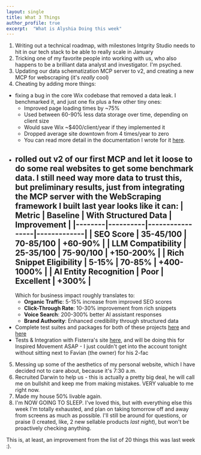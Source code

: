 ```yaml
---
layout: single
title: What 3 Things
author_profile: true
excerpt:  "What is Alyshia Doing this week"
---
```


1) Writing out a technical roadmap, with milestones Intgrity Studio needs to hit
in our tech stack to be able to really scale in January
2) Tricking one of my favorite people into working with us, who also happens to
be a brilliant data analyst and investigator.  I'm psyched.
3) Updating our data schematization MCP server to v2, and creating a new MCP for
webscraping (it's *really* cool)
4) Cheating by adding more things:
  - fixing a bug in the core Wix codebase that removed a data leak.  I
    benchmarked it, and just one fix plus a few other tiny ones:
      - Improved page loading times by ~75%
      - Used between 60-90% less data storage over time, depending on client size
      - Would save Wix ~$400/client/year if they implemented it
      - Dropped average site downtown from 4 times/year to zero
      - You can read more detail in the documentation I wrote for it [here](https://tinyurl.com/236cwczk).
  - rolled out v2 of our first MCP and let it loose to do some real websites to
    get some benchmark data.  I still need way more data to trust this, but preliminary results, just from
    integrating the MCP server with the WebScraping framework I built last year
    looks like it can:
    | Metric | Baseline | With Structured Data | Improvement |
    |--------|----------|-----------------|-------------|
    | **SEO Score** | 35-45/100 | 70-85/100 | **+60-90%** |
    | **LLM Compatibility** | 25-35/100 | 75-90/100 | **+150-200%** |
    | **Rich Snippet Eligibility** | 5-15% | 70-85% | **+400-1000%** |
    | **AI Entity Recognition** | Poor | Excellent | **+300%** |
    -------------------------------------------------------------
    Which for business impact roughly translates to:
      - **Organic Traffic**: 5-15% increase from improved SEO scores
      - **Click-Through Rate**: 10-30% improvement from rich snippets
      - **Voice Search**: 200-300% better AI assistant responses
      - **Brand Authority**: Enhanced credibility through structured data
   - Complete test suites and packages for both of these projects [here](https://github.com/aledlie/SingleSiteScraper) and [here](https://github.com/aledlie/RepoViz)
   - Tests & Integration with Fisterra's site [here](https://github.com/aledlie/fisterra), and will be doing this for Inspired Movement ASAP - I just couldn't get into the account tonight without sitting next to Favian (the owner) for his 2-fac
5) Messing up some of the aesthetics of my personal website, which I have decided not to care
about, because it's 7:30 a.m.
6) Recruited Darwin to help us - this is actually a pretty big deal, he will
call me on bullshit and keep me from making mistakes.  VERY valuable to me right
now.
7) Made my house 50% livable again.
8) I'm NOW GOING TO SLEEP.  I've loved this, but with everything else this week
I'm totally exhausted, and plan on taking tomorrow off and away from screens as much as possible.  I'll still be
around for questions, or praise (I created, like, 2 new sellable products *last
night*), but won't be proactively checking anything.

This is, at least, an improvement from the list of 20 things this was last week
:).



